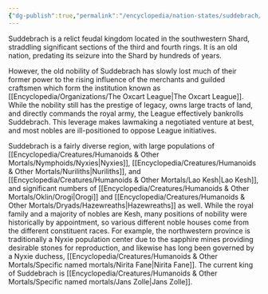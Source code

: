 ```yaml
---
{"dg-publish":true,"permalink":"/encyclopedia/nation-states/suddebrach/"}
---
```


Suddebrach is a relict feudal kingdom located in the southwestern Shard, straddling significant sections of the third and fourth rings. It is an old nation, predating its seizure into the Shard by hundreds of years. 

However, the old nobility of Suddebrach has slowly lost much of their former power to the rising influence of the merchants and guilded craftsmen which form the institution known as [[Encyclopedia/Organizations/The Oxcart League\|The Oxcart League]]. While the nobility still has the prestige of legacy, owns large tracts of land, and directly commands the royal army, the League effectively bankrolls Suddebrach. This leverage makes lawmaking a negotiated venture at best, and most nobles are ill-positioned to oppose League initiatives.

Suddebrach is a fairly diverse region, with large populations of [[Encyclopedia/Creatures/Humanoids & Other Mortals/Nymphoids/Nyxies\|Nyxies]], [[Encyclopedia/Creatures/Humanoids & Other Mortals/Nuriliths\|Nuriliths]], and [[Encyclopedia/Creatures/Humanoids & Other Mortals/Lao Kesh\|Lao Kesh]], and significant numbers of [[Encyclopedia/Creatures/Humanoids & Other Mortals/Oklin/Orogi\|Orogi]] and [[Encyclopedia/Creatures/Humanoids & Other Mortals/Dryads/Hazewreaths\|Hazewreaths]] as well. While the royal family and a majority of nobles are Kesh, many positions of nobility were historically by appointment, so various different noble houses come from the different constituent races. For example, the northwestern province is traditionally a Nyxie population center due to the sapphire mines providing desirable stones for reproduction, and likewise has long been governed by a Nyxie duchess, [[Encyclopedia/Creatures/Humanoids & Other Mortals/Specific named mortals/Nirita Fane\|Nirita Fane]].
The current king of Suddebrach is [[Encyclopedia/Creatures/Humanoids & Other Mortals/Specific named mortals/Jans Zolle\|Jans Zolle]]. 